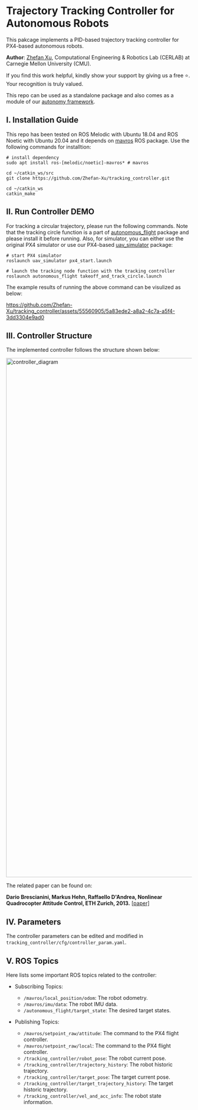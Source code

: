 # Trajectory Tracking Controller for Autonomous Robots
This pakcage implements a PID-based trajectory tracking controller for PX4-based autonomous robots.

**Author**: [Zhefan Xu](https://zhefanxu.com/), Computational Engineering & Robotics Lab (CERLAB) at Carnegie Mellon University (CMU).

If you find this work helpful, kindly show your support by giving us a free ⭐️. Your recognition is truly valued.

This repo can be used as a standalone package and also comes as a module of our [autonomy framework](https://github.com/Zhefan-Xu/CERLAB-UAV-Autonomy).

## I. Installation Guide
This repo has been tested on ROS Melodic with Ubuntu 18.04 and ROS Noetic with Ubuntu 20.04 and it depends on [mavros](http://wiki.ros.org/mavros) ROS package. Use the following commands for installtion:
```
# install dependency
sudo apt install ros-[melodic/noetic]-mavros* # mavros

cd ~/catkin_ws/src
git clone https://github.com/Zhefan-Xu/tracking_controller.git

cd ~/catkin_ws
catkin_make
```

## II. Run Controller DEMO
For tracking a circular trajectory, please run the following commands. Note that the tracking circle function is a part of [autonomous_flight](https://github.com/Zhefan-Xu/autonomous_flight) package and please install it before running. Also, for simulator, you can either use the original PX4 simulator or use our PX4-based [uav_simulator](https://github.com/Zhefan-Xu/uav_simulator) package:
```
# start PX4 simulator
roslaunch uav_simulator px4_start.launch 

# launch the tracking node function with the tracking controller
roslaunch autonomous_flight takeoff_and_track_circle.launch
```
The example results of running the above command can be visulized as below:

https://github.com/Zhefan-Xu/tracking_controller/assets/55560905/5a83ede2-a8a2-4c7a-a5f4-3dd3304e9ad0

## III. Controller Structure
The implemented controller follows the structure shown below:

<img width="1410" alt="controller_diagram" src="https://github.com/Zhefan-Xu/tracking_controller/assets/55560905/b3a68c70-fb1a-4ec2-be29-3cb769670490">

The related paper can be found on:

**Dario Brescianini, Markus Hehn, Raffaello D'Andrea, Nonlinear Quadrocopter Attitude Control, ETH Zurich, 2013.** [\[paper\]](https://nrotella.github.io/assets/pdf/px4_attitude_control.pdf)  


## IV. Parameters
The controller parameters can be edited and modified in ```tracking_controller/cfg/controller_param.yaml```. 

## V. ROS Topics
Here lists some important ROS topics related to the controller:
  - Subscribing Topics:
    - ```/mavros/local_position/odom```: The robot odometry.
    - ```/mavros/imu/data```: The robot IMU data.
    - ```/autonomous_flight/target_state```: The desired target states.

  - Publishing Topics:
    - ```/mavros/setpoint_raw/attitude```: The command to the PX4 flight controller.
    - ```/mavros/setpoint_raw/local```: The command to the PX4 flight controller.
    - ```/tracking_controller/robot_pose```: The robot current pose.
    - ```/tracking_controller/trajectory_history```: The robot historic trajectory.
    - ```/tracking_controller/target_pose```: The target current pose.
    - ```/tracking_controller/target_trajectory_history```: The target historic trajectory.
    - ```/tracking_controller/vel_and_acc_info```: The robot state information.
    
